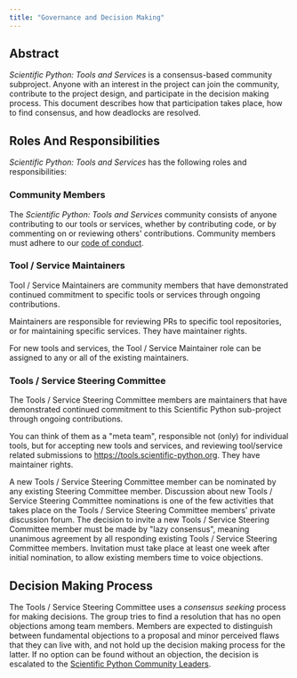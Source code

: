 ```yaml
---
title: "Governance and Decision Making"
---
```


## Abstract

*Scientific Python: Tools and Services* is a consensus-based community subproject.
Anyone with an interest in the project can join the community, contribute to the project design, and participate in the decision making process.
This document describes how that participation takes place, how to find consensus, and how deadlocks are resolved.

## Roles And Responsibilities

*Scientific Python: Tools and Services* has the following roles and responsibilities:

### Community Members

The *Scientific Python: Tools and Services* community consists of anyone contributing to our tools or services, whether by contributing code, or by commenting on or reviewing others' contributions.
Community members must adhere to our [code of conduct](https://scientific-python.org/code_of_conduct/).

### Tool / Service Maintainers

Tool / Service Maintainers are community members that have demonstrated continued commitment to specific tools or services through ongoing contributions.

Maintainers are responsible for reviewing PRs to specific tool repositories, or for maintaining specific services.
They have maintainer rights.

For new tools and services, the Tool / Service Maintainer role can be assigned to any or all of the existing maintainers.

### Tools / Service Steering Committee

The Tools / Service Steering Committee members are maintainers that have demonstrated continued commitment to this Scientific Python sub-project through ongoing contributions.

You can think of them as a "meta team", responsible not (only) for individual tools, but for accepting new tools and services, and reviewing tool/service related submissions to https://tools.scientific-python.org.
They have maintainer rights.

A new Tools / Service Steering Committee member can be nominated by any existing Steering Committee member.
Discussion about new Tools / Service Steering Committee nominations is one of the few activities that takes place on the Tools / Service Steering Committee members' private discussion forum.
The decision to invite a new Tools / Service Steering Committee member must be made by "lazy consensus", meaning unanimous agreement by all responding existing Tools / Service Steering Committee members.
Invitation must take place at least one week after initial nomination, to allow existing members time to voice objections.

## Decision Making Process

The Tools / Service Steering Committee uses a _consensus seeking_ process for making decisions.
The group tries to find a resolution that has no open objections among team members.
Members are expected to distinguish between fundamental objections to a proposal and minor perceived flaws that they can live with, and not hold up the decision making process for the latter.
If no option can be found without an objection, the decision is escalated to the [Scientific Python Community Leaders](https://scientific-python.org/about/#community-leaders).
